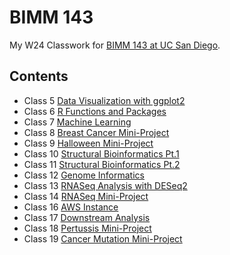 # BIMM 143
My W24 Classwork for [BIMM 143 at UC San Diego](https://bioboot.github.io/bimm143_W24/).

## Contents
- Class 5 [Data Visualization with ggplot2](class05/class05.md)
- Class 6 [R Functions and Packages](class06/class06.md)
- Class 7 [Machine Learning](class07/class07.md)
- Class 8 [Breast Cancer Mini-Project](class08/Class08_breast_cancer_project.md)
- Class 9 [Halloween Mini-Project](class09/halloween_mini_project.md)
- Class 10 [Structural Bioinformatics Pt.1](class10/class10_1.md)
- Class 11 [Structural Bioinformatics Pt.2](class11/class11.md)
- Class 12 [Genome Informatics](class12/class12.md)
- Class 13 [RNASeq Analysis with DESeq2](class13/class13.md)
- Class 14 [RNASeq Mini-Project](class14/class14.md)
- Class 16 [AWS Instance](class16/class16.md)
- Class 17 [Downstream Analysis](class17/class17.md)
- Class 18 [Pertussis Mini-Project](class18/class18.md)
- Class 19 [Cancer Mutation Mini-Project](class19/class19.md)

